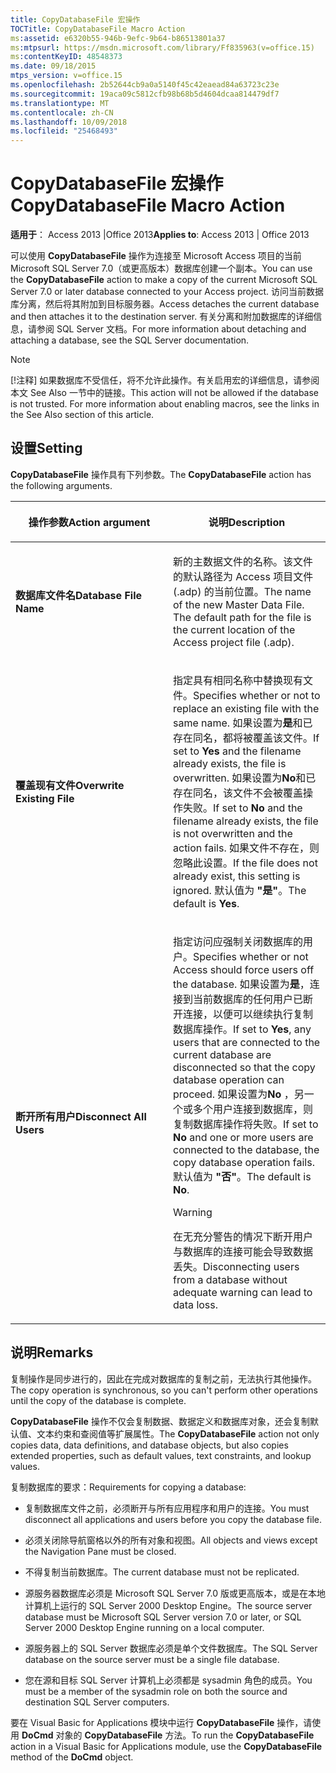 ```yaml
---
title: CopyDatabaseFile 宏操作
TOCTitle: CopyDatabaseFile Macro Action
ms:assetid: e6320b55-946b-9efc-9b64-b86513801a37
ms:mtpsurl: https://msdn.microsoft.com/library/Ff835963(v=office.15)
ms:contentKeyID: 48548373
ms.date: 09/18/2015
mtps_version: v=office.15
ms.openlocfilehash: 2b52644cb9a0a5140f45c42eaead84a63723c23e
ms.sourcegitcommit: 19aca09c5812cfb98b68b5d4604dcaa814479df7
ms.translationtype: MT
ms.contentlocale: zh-CN
ms.lasthandoff: 10/09/2018
ms.locfileid: "25468493"
---
```

# <a name="copydatabasefile-macro-action"></a><span data-ttu-id="66742-102">CopyDatabaseFile 宏操作</span><span class="sxs-lookup"><span data-stu-id="66742-102">CopyDatabaseFile Macro Action</span></span>


<span data-ttu-id="66742-103">**适用于**： Access 2013 |Office 2013</span><span class="sxs-lookup"><span data-stu-id="66742-103">**Applies to**: Access 2013 | Office 2013</span></span>

<span data-ttu-id="66742-104">可以使用 **CopyDatabaseFile** 操作为连接至 Microsoft Access 项目的当前 Microsoft SQL Server 7.0（或更高版本）数据库创建一个副本。</span><span class="sxs-lookup"><span data-stu-id="66742-104">You can use the **CopyDatabaseFile** action to make a copy of the current Microsoft SQL Server 7.0 or later database connected to your Access project.</span></span> <span data-ttu-id="66742-105">访问当前数据库分离，然后将其附加到目标服务器。</span><span class="sxs-lookup"><span data-stu-id="66742-105">Access detaches the current database and then attaches it to the destination server.</span></span> <span data-ttu-id="66742-106">有关分离和附加数据库的详细信息，请参阅 SQL Server 文档。</span><span class="sxs-lookup"><span data-stu-id="66742-106">For more information about detaching and attaching a database, see the SQL Server documentation.</span></span>


> [!NOTE]
> <P><span data-ttu-id="66742-p102">[!注释] 如果数据库不受信任，将不允许此操作。有关启用宏的详细信息，请参阅本文 See Also 一节中的链接。</span><span class="sxs-lookup"><span data-stu-id="66742-p102">This action will not be allowed if the database is not trusted. For more information about enabling macros, see the links in the See Also section of this article.</span></span></P>



## <a name="setting"></a><span data-ttu-id="66742-109">设置</span><span class="sxs-lookup"><span data-stu-id="66742-109">Setting</span></span>

<span data-ttu-id="66742-110">**CopyDatabaseFile** 操作具有下列参数。</span><span class="sxs-lookup"><span data-stu-id="66742-110">The **CopyDatabaseFile** action has the following arguments.</span></span>

<table>
<colgroup>
<col style="width: 50%" />
<col style="width: 50%" />
</colgroup>
<thead>
<tr class="header">
<th><p><span data-ttu-id="66742-111">操作参数</span><span class="sxs-lookup"><span data-stu-id="66742-111">Action argument</span></span></p></th>
<th><p><span data-ttu-id="66742-112">说明</span><span class="sxs-lookup"><span data-stu-id="66742-112">Description</span></span></p></th>
</tr>
</thead>
<tbody>
<tr class="odd">
<td><p><span data-ttu-id="66742-113"><strong>数据库文件名</strong></span><span class="sxs-lookup"><span data-stu-id="66742-113"><strong>Database File Name</strong></span></span></p></td>
<td><p><span data-ttu-id="66742-p103">新的主数据文件的名称。该文件的默认路径为 Access 项目文件 (.adp) 的当前位置。</span><span class="sxs-lookup"><span data-stu-id="66742-p103">The name of the new Master Data File. The default path for the file is the current location of the Access project file (.adp).</span></span></p></td>
</tr>
<tr class="even">
<td><p><span data-ttu-id="66742-116"><strong>覆盖现有文件</strong></span><span class="sxs-lookup"><span data-stu-id="66742-116"><strong>Overwrite Existing File</strong></span></span></p></td>
<td><p><span data-ttu-id="66742-117">指定具有相同名称中替换现有文件。</span><span class="sxs-lookup"><span data-stu-id="66742-117">Specifies whether or not to replace an existing file with the same name.</span></span> <span data-ttu-id="66742-118">如果设置为<strong>是</strong>和已存在同名，都将被覆盖该文件。</span><span class="sxs-lookup"><span data-stu-id="66742-118">If set to <strong>Yes</strong> and the filename already exists, the file is overwritten.</span></span> <span data-ttu-id="66742-119">如果设置为<strong>No</strong>和已存在同名，该文件不会被覆盖操作失败。</span><span class="sxs-lookup"><span data-stu-id="66742-119">If set to <strong>No</strong> and the filename already exists, the file is not overwritten and the action fails.</span></span> <span data-ttu-id="66742-120">如果文件不存在，则忽略此设置。</span><span class="sxs-lookup"><span data-stu-id="66742-120">If the file does not already exist, this setting is ignored.</span></span> <span data-ttu-id="66742-121">默认值为 <strong>"是"</strong>。</span><span class="sxs-lookup"><span data-stu-id="66742-121">The default is <strong>Yes</strong>.</span></span></p></td>
</tr>
<tr class="odd">
<td><p><span data-ttu-id="66742-122"><strong>断开所有用户</strong></span><span class="sxs-lookup"><span data-stu-id="66742-122"><strong>Disconnect All Users</strong></span></span></p></td>
<td><p><span data-ttu-id="66742-123">指定访问应强制关闭数据库的用户。</span><span class="sxs-lookup"><span data-stu-id="66742-123">Specifies whether or not Access should force users off the database.</span></span> <span data-ttu-id="66742-124">如果设置为<strong>是</strong>，连接到当前数据库的任何用户已断开连接，以便可以继续执行复制数据库操作。</span><span class="sxs-lookup"><span data-stu-id="66742-124">If set to <strong>Yes</strong>, any users that are connected to the current database are disconnected so that the copy database operation can proceed.</span></span> <span data-ttu-id="66742-125">如果设置为<strong>No</strong> ，另一个或多个用户连接到数据库，则复制数据库操作将失败。</span><span class="sxs-lookup"><span data-stu-id="66742-125">If set to <strong>No</strong> and one or more users are connected to the database, the copy database operation fails.</span></span> <span data-ttu-id="66742-126">默认值为 <strong>"否"</strong>。</span><span class="sxs-lookup"><span data-stu-id="66742-126">The default is <strong>No</strong>.</span></span></p>

> [!WARNING]
> <P><span data-ttu-id="66742-127">在无充分警告的情况下断开用户与数据库的连接可能会导致数据丢失。</span><span class="sxs-lookup"><span data-stu-id="66742-127">Disconnecting users from a database without adequate warning can lead to data loss.</span></span></P>


<p></p></td>
</tr>
</tbody>
</table>


## <a name="remarks"></a><span data-ttu-id="66742-128">说明</span><span class="sxs-lookup"><span data-stu-id="66742-128">Remarks</span></span>

<span data-ttu-id="66742-129">复制操作是同步进行的，因此在完成对数据库的复制之前，无法执行其他操作。</span><span class="sxs-lookup"><span data-stu-id="66742-129">The copy operation is synchronous, so you can't perform other operations until the copy of the database is complete.</span></span>

<span data-ttu-id="66742-130">**CopyDatabaseFile** 操作不仅会复制数据、数据定义和数据库对象，还会复制默认值、文本约束和查阅值等扩展属性。</span><span class="sxs-lookup"><span data-stu-id="66742-130">The **CopyDatabaseFile** action not only copies data, data definitions, and database objects, but also copies extended properties, such as default values, text constraints, and lookup values.</span></span>

<span data-ttu-id="66742-131">复制数据库的要求：</span><span class="sxs-lookup"><span data-stu-id="66742-131">Requirements for copying a database:</span></span>

  - <span data-ttu-id="66742-132">复制数据库文件之前，必须断开与所有应用程序和用户的连接。</span><span class="sxs-lookup"><span data-stu-id="66742-132">You must disconnect all applications and users before you copy the database file.</span></span>

  - <span data-ttu-id="66742-133">必须关闭除导航窗格以外的所有对象和视图。</span><span class="sxs-lookup"><span data-stu-id="66742-133">All objects and views except the Navigation Pane must be closed.</span></span>

  - <span data-ttu-id="66742-134">不得复制当前数据库。</span><span class="sxs-lookup"><span data-stu-id="66742-134">The current database must not be replicated.</span></span>

  - <span data-ttu-id="66742-135">源服务器数据库必须是 Microsoft SQL Server 7.0 版或更高版本，或是在本地计算机上运行的 SQL Server 2000 Desktop Engine。</span><span class="sxs-lookup"><span data-stu-id="66742-135">The source server database must be Microsoft SQL Server version 7.0 or later, or SQL Server 2000 Desktop Engine running on a local computer.</span></span>

<!-- end list -->

  - <span data-ttu-id="66742-136">源服务器上的 SQL Server 数据库必须是单个文件数据库。</span><span class="sxs-lookup"><span data-stu-id="66742-136">The SQL Server database on the source server must be a single file database.</span></span>

  - <span data-ttu-id="66742-137">您在源和目标 SQL Server 计算机上必须都是 sysadmin 角色的成员。</span><span class="sxs-lookup"><span data-stu-id="66742-137">You must be a member of the sysadmin role on both the source and destination SQL Server computers.</span></span>

<span data-ttu-id="66742-138">要在 Visual Basic for Applications 模块中运行 **CopyDatabaseFile** 操作，请使用 **DoCmd** 对象的 **CopyDatabaseFile** 方法。</span><span class="sxs-lookup"><span data-stu-id="66742-138">To run the **CopyDatabaseFile** action in a Visual Basic for Applications module, use the **CopyDatabaseFile** method of the **DoCmd** object.</span></span>

